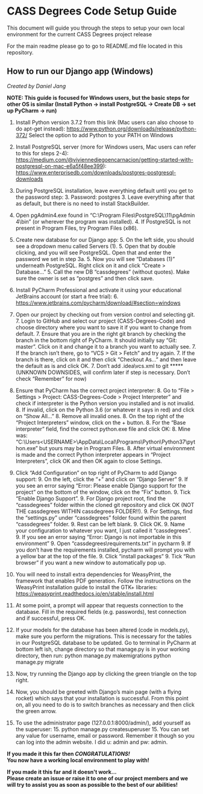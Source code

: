 # CASS Degrees Code Setup Guide
This document will guide you through the steps to setup your own local environment for the current CASS Degrees project release

For the main readme please go to go to README.md file located in this repository. 

## How to run our Django app (Windows)
*Created by Daniel Jang*

**NOTE: This guide is focused for Windows users, but the basic steps for other OS is similar (Install Python -> install PostgreSQL -> Create DB -> set up PyCharm -> run)**



1. Install Python version 3.7.2 from this link (Mac users can also choose to do apt-get instead):
https://www.python.org/downloads/release/python-372/
Select the option to add Python to your PATH on Windows

2. Install PostgreSQL server (more for Windows users, Mac users can refer to this for steps 2-4): https://medium.com/@viviennediegoencarnacion/getting-started-with-postgresql-on-mac-e6a5f48ee399):
https://www.enterprisedb.com/downloads/postgres-postgresql-downloads

3. During PostgreSQL installation, leave everything default until you get to the password step:
    3. Password: postgres
    3. Leave everything after that as default, but there is no need to install StackBuilder.

4. Open pgAdmin4.exe found in “C:\Program Files\PostgreSQL\11\pgAdmin 4\bin” (or wherever the program was installed).
    4. If PostgreSQL is not present in Program Files, try Program Files (x86).

5. Create new database for our Django app: 
    5. On the left side, you should see a dropdown menu called Servers (1).
    5. Open that by double clicking, and you will see PostgreSQL. Open that and enter the password we set in step 3a.
    5. Now you will see “Databases (1)” underneath PostgreSQL. Right click on it and click “Create > Database…”
    5. Call the new DB “cassdegrees” (without quotes). Make sure the owner is set as “postgres” and then click save.

6. Install PyCharm Professional and activate it using your educational JetBrains account (or start a free trial):
    6. https://www.jetbrains.com/pycharm/download/#section=windows

7. Open our project by checking out from version control and selecting git.
    7. Login to GitHub and select our project (CASS-Degrees-Code) and choose directory where you want to save it if you want to change from default.
    7. Ensure that you are in the right git branch by checking the branch in the bottom right of PyCharm. It should initially say “Git: master”. Click on it and change it to a branch you want to actually see.
        7. If the branch isn’t there, go to “VCS > Git > Fetch” and try again.
        7. If the branch is there, click on it and then click “Checkout As...” and then leave the default as is and click OK.
        7. Don’t add \.idea\vcs.xml to git ***** (UNKNOWN DOWNSIDES, will confirm later if step is necessary. Don’t check “Remember” for now)

8. Ensure that PyCharm has the correct project interpreter:
    8. Go to “File > Settings > Project: CASS-Degrees-Code > Project Interpreter” and check if interpreter is the Python version you installed and is not invalid.
    8. If invalid, click on the Python 3.6 (or whatever it says in red) and click on “Show All…”
    8. Remove all invalid ones.
    8. On the top right of the “Project Interpreters” window, click on the + button.
    8. For the “Base interpreter” field, find the correct python.exe file and click OK:
        8. Mine was: “C:\Users\<USERNAME>\AppData\Local\Programs\Python\Python37\python.exe” but yours may be in Program Files.
        8. After virtual environment is made and the correct Python interpreter appears in “Project Interpreters”, click OK and then OK again to close Settings.

9. Click “Add Configuration” on top right of PyCharm to add Django support:
    9. On the left, click the “+” and click on “Django Server”
    9. If you see an error saying “Error: Please enable Django support for the project” on the bottom of the window, click on the “Fix” button.
        9. Tick “Enable Django Support”.
        9. For Django project root, find the “cassdegrees” folder within the cloned git repository and click OK (NOT THE cassdegrees WITHIN cassdegrees FOLDER!!).
        9. For Settings, find the “settings.py” under “cassdegrees” folder found within the parent “cassdegrees” folder.
        9. Rest can be left blank.
        9. Click OK.
    9. Name your configuration to whatever you want, I just called it “cassdegrees”.
    9. If you see an error saying “Error: Django is not importable in this environment”
        9. Open  “cassdegrees\requirements.txt” in pycharm
        9. If you don’t have the requirements installed, pycharm will prompt you with a yellow bar at the top of the file.
        9. Click “install packages”
    9. Tick “Run browser” if you want a new window to automatically pop up.

10. You will need to install extra dependencies for WeasyPrint, the framework that enables PDF generation. Follow the instructions on the WeasyPrint installation guide to install the GTK+ libraries: https://weasyprint.readthedocs.io/en/stable/install.html

11. At some point, a prompt will appear that requests connection to the database. Fill in the required fields (e.g. passwords), test connection and if successful, press OK.

12. If your models for the database has been altered (code in models.py), make sure you perform the migrations. This is necessary for the tables in our PostgreSQL database to be updated.
Go to terminal in PyCharm at bottom left ish, change directory so that manage.py is in your working directory, then run:
python manage.py makemigrations
python manage.py migrate

13. Now, try running the Django app by clicking the green triangle on the top right.

14. Now, you should be greeted with Django’s main page (with a flying rocket) which says that your installation is successful. From this point on, all you need to do is to switch branches as necessary and then click the green arrow.

15. To use the administrator page (127.0.0.1:8000/admin/), add yourself as the superuser:
    15. python manage.py createsuperuser
    15. You can set any value for username, email or password. Remember it though so you can log into the admin website. I did u: admin and pw: admin.

**If you made it this far then *CONGRATULATIONS!***     
**You now have a working local environment to play with!**

**If you made it this far and it doesn't work...**      
**Please create an issue or raise it to one of our project members and we will
try to assist you as soon as possible to the best of our abilities!**
